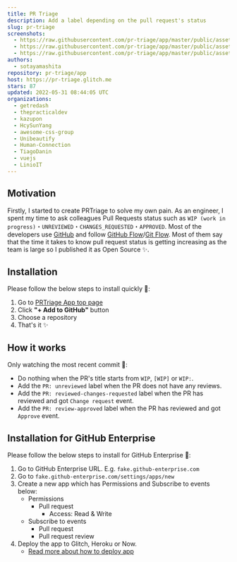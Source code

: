 ```yaml
---
title: PR Triage
description: Add a label depending on the pull request's status
slug: pr-triage
screenshots:
  - https://raw.githubusercontent.com/pr-triage/app/master/public/assets/screenshots/main.png
  - https://raw.githubusercontent.com/pr-triage/app/master/public/assets/screenshots/workflow.png
  - https://raw.githubusercontent.com/pr-triage/app/master/public/assets/screenshots/privacy.png
authors:
  - sotayamashita
repository: pr-triage/app
host: https://pr-triage.glitch.me
stars: 87
updated: 2022-05-31 08:44:05 UTC
organizations:
  - getredash
  - thepracticaldev
  - kazupon
  - HcySunYang
  - awesome-css-group
  - Unibeautify
  - Human-Connection
  - TiagoDanin
  - vuejs
  - LinioIT
---
```


## Motivation

Firstly, I started to create PRTriage to solve my own pain. As an engineer, I spent my time to ask colleagues Pull Requests status such as `WIP (work in progress)`・`UNREVIEWED`・`CHANGES_REQUESTED`・`APPROVED`. Most of the developers use [GitHub](https://github.com) and follow [GitHub Flow](https://guides.github.com/introduction/flow/)/[Git Flow](https://datasift.github.io/gitflow/IntroducingGitFlow.html). Most of them say that the time it takes to know pull request status is getting increasing as the team is large so I published it as Open Source :sparkles:.

## Installation

Please follow the below steps to install quickly :rocket::

1. Go to [PRTriage App top page](https://probot.github.io/apps/pr-triage/)
1. Click **"+ Add to GitHub"** button
1. Choose a repository
1. That's it :sparkles:

## How it works

Only watching the most recent commit :eyes::

- Do nothing when the PR's title starts from `WIP`, `[WIP]` or `WIP:`.
- Add the `PR: unreviewed` label when the PR does not have any reviews.
- Add the `PR: reviewed-changes-requested` label when the PR has reviewed and got `Change request` event.
- Add the `PR: review-approved` label when the PR has reviewed and got `Approve` event.


## Installation for GitHub Enterprise

Please follow the below steps to install for GitHub Enterprise :rocket::

1. Go to GitHub Enterprise URL. E.g. `fake.github-enterprise.com`
1. Go to `fake.github-enterprise.com/settings/apps/new`
1. Create a new app which has Permissions and Subscribe to events below:
    - Permissions
        - Pull request
            - Access: Read & Write
    - Subscribe to events
        - Pull request
        - Pull request review
1. Deploy the app to Glitch, Heroku or Now.
    - [Read more about how to deploy app](https://probot.github.io/docs/deployment/)

